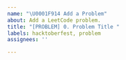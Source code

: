 ```yaml
---
name: "\U0001F914 Add a Problem"
about: Add a LeetCode problem.
title: "[PROBLEM] 0. Problem Title "
labels: hacktoberfest, problem
assignees: ''

---
```



